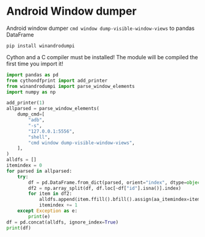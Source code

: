 # Android Window dumper

Android window dumper ```cmd window dump-visible-window-views``` to pandas DataFrame

```pip install winandrodumpi```

Cython and a C compiler must be installed! The module will be compiled the first time you import it!

```py
import pandas as pd
from cythondfprint import add_printer
from winandrodumpi import parse_window_elements
import numpy as np

add_printer(1)
allparsed = parse_window_elements(
    dump_cmd=[
        "adb",
        "-s",
        "127.0.0.1:5556",
        "shell",
        "cmd window dump-visible-window-views",
    ],
)
alldfs = []
itemindex = 0
for parsed in allparsed:
    try:
        df = pd.DataFrame.from_dict(parsed, orient="index", dtype=object)
        df2 = np.array_split(df, df.loc[~df["id"].isna()].index)
        for item in df2:
            alldfs.append(item.ffill().bfill().assign(aa_itemindex=itemindex))
            itemindex += 1
    except Exception as e:
        print(e)
df = pd.concat(alldfs, ignore_index=True)
print(df)
```